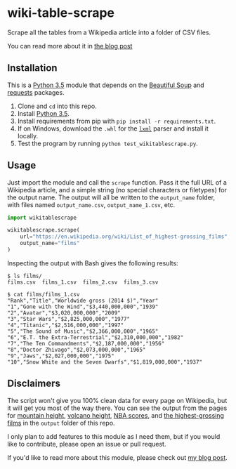 # wiki-table-scrape

Scrape all the tables from a Wikipedia article into a folder of CSV files.

You can read more about it in [the blog post][blog-post]

## Installation

This is a [Python 3.5][python] module that depends on the [Beautiful Soup][beautiful-soup] and [requests][requests] packages.

1. Clone and `cd` into this repo.
2. Install [Python 3.5][python].
3. Install requirements from pip with `pip install -r requirements.txt`.
4. If on Windows, download the  `.whl` for the [`lxml`][lxml] parser and install it locally.
5. Test the program by running `python test_wikitablescrape.py`.

## Usage

Just import the module and call the `scrape` function. Pass it the full URL of a Wikipedia article, and a simple string (no special characters or filetypes) for the output name. The output will all be written to the `output_name` folder, with files named `output_name.csv`, `output_name_1.csv`, etc.

```python
import wikitablescrape

wikitablescrape.scrape(
    url="https://en.wikipedia.org/wiki/List_of_highest-grossing_films",
    output_name="films"
)
```

Inspecting the output with Bash gives the following results:

```text
$ ls films/
films.csv  films_1.csv  films_2.csv  films_3.csv

$ cat films/films_1.csv
"Rank","Title","Worldwide gross (2014 $)","Year"
"1","Gone with the Wind","$3,440,000,000","1939"
"2","Avatar","$3,020,000,000","2009"
"3","Star Wars","$2,825,000,000","1977"
"4","Titanic","$2,516,000,000","1997"
"5","The Sound of Music","$2,366,000,000","1965"
"6","E.T. the Extra-Terrestrial","$2,310,000,000","1982"
"7","The Ten Commandments","$2,187,000,000","1956"
"8","Doctor Zhivago","$2,073,000,000","1965"
"9","Jaws","$2,027,000,000","1975"
"10","Snow White and the Seven Dwarfs","$1,819,000,000","1937"
```

## Disclaimers

The script won't give you 100% clean data for every page on Wikipedia, but it will get you most of the way there. You can see the output from the pages for [mountain height][wiki-mountains], [volcano height][wiki-volcano], [NBA scores][wiki-nba], and [the highest-grossing films][wiki-films] in the `output` folder of this repo.

I only plan to add features to this module as I need them, but if you would like to contribute, please open an issue or pull request.

If you'd like to read more about this module, please check out [my blog post][blog-post].

[beautiful-soup]: https://www.crummy.com/software/BeautifulSoup/
[blog-post]: https://roche.io/2016/05/08/scrape-wikipedia-with-python
[lxml]: http://www.lfd.uci.edu/~gohlke/pythonlibs/#lxml
[python]: https://www.python.org/downloads/
[requests]: http://docs.python-requests.org/en/master/
[wiki-films]: https://en.wikipedia.org/wiki/List_of_highest-grossing_films
[wiki-mountains]: https://en.wikipedia.org/wiki/List_of_mountains_by_elevation
[wiki-nba]: https://en.wikipedia.org/wiki/List_of_National_Basketball_Association_career_scoring_leaders
[wiki-volcano]: https://en.wikipedia.org/wiki/List_of_volcanoes_by_elevation
